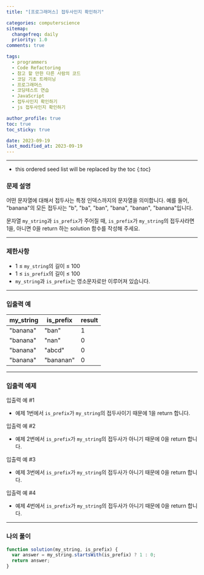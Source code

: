 ```yaml
---
title: "[프로그래머스] 접두사인지 확인하기"

categories: computerscience
sitemap:
  changefreq: daily
  priority: 1.0
comments: true

tags:
  - programmers
  - Code Refactoring
  - 참고 할 만한 다른 사람의 코드
  - 코딩 기초 트레이닝
  - 프로그래머스
  - 코딩테스트 연습
  - JavaScript
  - 접두사인지 확인하기
  - js 접두사인지 확인하기

author_profile: true
toc: true
toc_sticky: true

date: 2023-09-19
last_modified_at: 2023-09-19
---
```


---

<!-- prettier-ignore -->
* this ordered seed list will be replaced by the toc 
{:toc}

### 문제 설명

어떤 문자열에 대해서 접두사는 특정 인덱스까지의 문자열을 의미합니다. 예를 들어, "banana"의 모든 접두사는 "b", "ba", "ban", "bana", "banan", "banana"입니다.

문자열 `my_string`과 `is_prefix`가 주어질 때, `is_prefix`가 `my_string`의 접두사라면 1을, 아니면 0을 return 하는 solution 함수를 작성해 주세요.

---

### 제한사항

- 1 ≤ `my_string`의 길이 ≤ 100
- 1 ≤ `is_prefix`의 길이 ≤ 100
- `my_string`과 `is_prefix`는 영소문자로만 이루어져 있습니다.

---

### 입출력 예

| my_string | is_prefix | result |
| --------- | --------- | ------ |
| "banana"  | "ban"     | 1      |
| "banana"  | "nan"     | 0      |
| "banana"  | "abcd"    | 0      |
| "banana"  | "bananan" | 0      |

---

### 입출력 예제

입출력 예 #1

- 예제 1번에서 `is_prefix`가 `my_string`의 접두사이기 때문에 1을 return 합니다.

입출력 예 #2

- 예제 2번에서 `is_prefix`가 `my_string`의 접두사가 아니기 때문에 0을 return 합니다.

입출력 예 #3

- 예제 3번에서 `is_prefix`가 `my_string`의 접두사가 아니기 때문에 0을 return 합니다.

입출력 예 #4

- 예제 4번에서 `is_prefix`가 `my_string`의 접두사가 아니기 때문에 0을 return 합니다.

---

### 나의 풀이

```jsx
function solution(my_string, is_prefix) {
  var answer = my_string.startsWith(is_prefix) ? 1 : 0;
  return answer;
}
```
